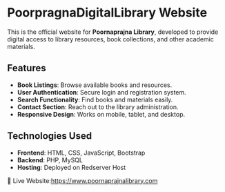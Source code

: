 # PoorpragnaDigitalLibrary Website

This is the official website for **Poornaprajna Library**, developed to provide digital access to library resources, book collections, and other academic materials.

## Features
- **Book Listings**: Browse available books and resources.
- **User Authentication**: Secure login and registration system.
- **Search Functionality**: Find books and materials easily.
- **Contact Section**: Reach out to the library administration.
- **Responsive Design**: Works on mobile, tablet, and desktop.

## Technologies Used
- **Frontend**: HTML, CSS, JavaScript, Bootstrap
- **Backend**: PHP, MySQL
- **Hosting**: Deployed on Redserver Host

🚀 Live Website:https://www.poornaprajnalibrary.com
